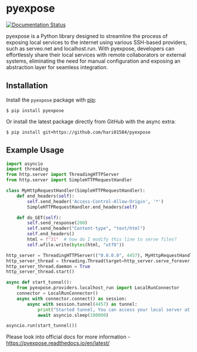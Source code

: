 # pyexpose
[![Documentation Status](https://readthedocs.org/projects/pyexpose/badge/?version=latest)](https://pyexpose.readthedocs.io/en/latest/?badge=latest)

pyexpose is a Python library designed to streamline the process of exposing local services to the internet using various SSH-based providers, such as serveo.net and localhost.run. With pyexpose, developers can effortlessly share their local services with remote collaborators or external systems, eliminating the need for manual configuration and exposing an abstraction layer for seamless integration.

## Installation

Install the `pyexpose` package with [pip](https://pypi.org/project/pyexpose):

```console
$ pip install pyexpose
```

Or install the latest package directly from GitHub with the async extra:

```console
$ pip install git+https://github.com/hari01584/pyexpose
```

## Example Usage
```python
import asyncio
import threading
from http.server import ThreadingHTTPServer
from http.server import SimpleHTTPRequestHandler

class MyHttpRequestHandler(SimpleHTTPRequestHandler):
    def end_headers(self):
        self.send_header('Access-Control-Allow-Origin', '*')
        SimpleHTTPRequestHandler.end_headers(self)

    def do_GET(self):
        self.send_response(200)
        self.send_header("Content-type", "text/html")
        self.end_headers()
        html = f"31"  # how do I modify this line to serve files?
        self.wfile.write(bytes(html, "utf8"))

http_server = ThreadingHTTPServer(("0.0.0.0", 4457), MyHttpRequestHandler)
http_server_thread = threading.Thread(target=http_server.serve_forever)
http_server_thread.daemon = True
http_server_thread.start()

async def start_tunnel():
    from pyexpose.providers.localhost_run import LocalRunConnector
    connector = LocalRunConnector()
    async with connector.connect() as session:
        async with session.tunnel(4457) as tunnel:
            print("Started tunnel, You can access your local server at: ", tunnel.ip)
            await asyncio.sleep(100000)

asyncio.run(start_tunnel())
```

Please look into official docs for more information - https://pyexpose.readthedocs.io/en/latest/